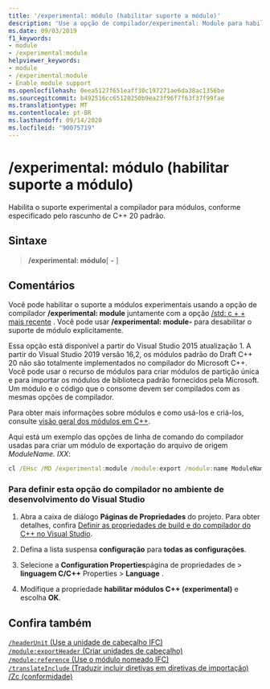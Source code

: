 ```yaml
---
title: '/experimental: módulo (habilitar suporte a módulo)'
description: 'Use a opção de compilador/experimental: Module para habilitar o suporte experimental do compilador para módulos.'
ms.date: 09/03/2019
f1_keywords:
- module
- /experimental:module
helpviewer_keywords:
- module
- /experimental:module
- Enable module support
ms.openlocfilehash: 0eea5127f651eaff30c197271ae6da38ac1356be
ms.sourcegitcommit: b492516cc65120250b9ea23f96f7f63f37f99fae
ms.translationtype: MT
ms.contentlocale: pt-BR
ms.lasthandoff: 09/14/2020
ms.locfileid: "90075719"
---
```

# <a name="experimentalmodule-enable-module-support"></a>/experimental: módulo (habilitar suporte a módulo)

Habilita o suporte experimental a compilador para módulos, conforme especificado pelo rascunho de C++ 20 padrão.

## <a name="syntax"></a>Sintaxe

> **/experimental: módulo**[ **-** ]

## <a name="remarks"></a>Comentários

Você pode habilitar o suporte a módulos experimentais usando a opção de compilador **/experimental: module** juntamente com a opção [/std: c + + mais recente](std-specify-language-standard-version.md) . Você pode usar **/experimental: module-** para desabilitar o suporte de módulo explicitamente.

Essa opção está disponível a partir do Visual Studio 2015 atualização 1. A partir do Visual Studio 2019 versão 16,2, os módulos padrão do Draft C++ 20 não são totalmente implementados no compilador do Microsoft C++. Você pode usar o recurso de módulos para criar módulos de partição única e para importar os módulos de biblioteca padrão fornecidos pela Microsoft. Um módulo e o código que o consome devem ser compilados com as mesmas opções de compilador.

Para obter mais informações sobre módulos e como usá-los e criá-los, consulte [visão geral dos módulos em C++](../../cpp/modules-cpp.md).

Aqui está um exemplo das opções de linha de comando do compilador usadas para criar um módulo de exportação do arquivo de origem *ModuleName. IXX*:

```cmd
cl /EHsc /MD /experimental:module /module:export /module:name ModuleName /module:wrapper C:\Output\path\ModuleName.h /module:output C:\Output\path\ModuleName.ifc -c ModuleName.ixx
```

### <a name="to-set-this-compiler-option-in-the-visual-studio-development-environment"></a>Para definir esta opção do compilador no ambiente de desenvolvimento do Visual Studio

1. Abra a caixa de diálogo **Páginas de Propriedades** do projeto. Para obter detalhes, confira [Definir as propriedades de build e do compilador do C++ no Visual Studio](../working-with-project-properties.md).

1. Defina a lista suspensa **configuração** para **todas as configurações**.

1. Selecione a **Configuration Properties**página de propriedades de  >  **linguagem C/C++** Properties  >  **Language** .

1. Modifique a propriedade **habilitar módulos C++ (experimental)** e escolha **OK**.

## <a name="see-also"></a>Confira também

[`/headerUnit` (Use a unidade de cabeçalho IFC)](headerunit.md)\
[`/module:exportHeader` (Criar unidades de cabeçalho)](module-exportheader.md)\
[`/module:reference` (Use o módulo nomeado IFC)](module-reference.md)\
[`/translateInclude` (Traduzir incluir diretivas em diretivas de importação)](translateinclude.md)\
[/Zc (conformidade)](zc-conformance.md)
